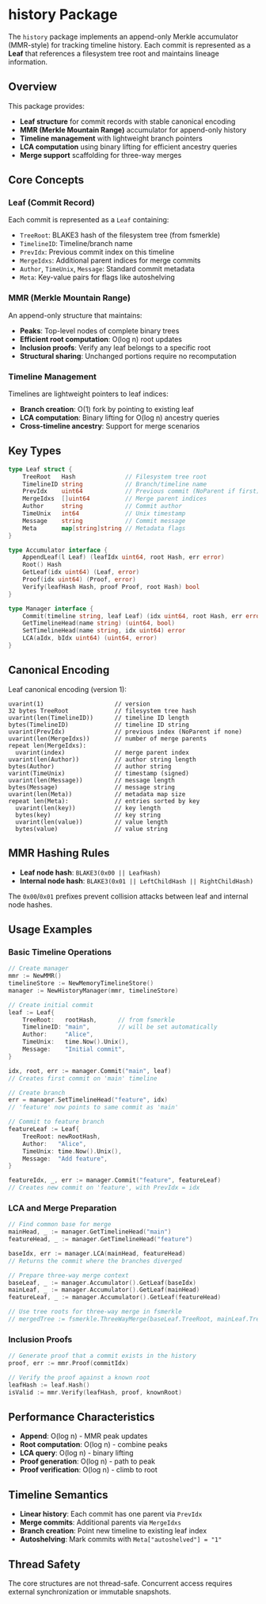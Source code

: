 # history Package

The `history` package implements an append-only Merkle accumulator (MMR-style) for tracking timeline history. Each commit is represented as a **Leaf** that references a filesystem tree root and maintains lineage information.

## Overview

This package provides:
- **Leaf structure** for commit records with stable canonical encoding
- **MMR (Merkle Mountain Range)** accumulator for append-only history
- **Timeline management** with lightweight branch pointers
- **LCA computation** using binary lifting for efficient ancestry queries
- **Merge support** scaffolding for three-way merges

## Core Concepts

### Leaf (Commit Record)

Each commit is represented as a `Leaf` containing:
- `TreeRoot`: BLAKE3 hash of the filesystem tree (from fsmerkle)
- `TimelineID`: Timeline/branch name
- `PrevIdx`: Previous commit index on this timeline
- `MergeIdxs`: Additional parent indices for merge commits
- `Author`, `TimeUnix`, `Message`: Standard commit metadata
- `Meta`: Key-value pairs for flags like autoshelving

### MMR (Merkle Mountain Range)

An append-only structure that maintains:
- **Peaks**: Top-level nodes of complete binary trees
- **Efficient root computation**: O(log n) root updates
- **Inclusion proofs**: Verify any leaf belongs to a specific root
- **Structural sharing**: Unchanged portions require no recomputation

### Timeline Management

Timelines are lightweight pointers to leaf indices:
- **Branch creation**: O(1) fork by pointing to existing leaf
- **LCA computation**: Binary lifting for O(log n) ancestry queries
- **Cross-timeline ancestry**: Support for merge scenarios

## Key Types

```go
type Leaf struct {
    TreeRoot   Hash              // Filesystem tree root
    TimelineID string            // Branch/timeline name
    PrevIdx    uint64            // Previous commit (NoParent if first)
    MergeIdxs  []uint64          // Merge parent indices
    Author     string            // Commit author
    TimeUnix   int64             // Unix timestamp
    Message    string            // Commit message
    Meta       map[string]string // Metadata flags
}

type Accumulator interface {
    AppendLeaf(l Leaf) (leafIdx uint64, root Hash, err error)
    Root() Hash
    GetLeaf(idx uint64) (Leaf, error)
    Proof(idx uint64) (Proof, error)
    Verify(leafHash Hash, proof Proof, root Hash) bool
}

type Manager interface {
    Commit(timeline string, leaf Leaf) (idx uint64, root Hash, err error)
    GetTimelineHead(name string) (uint64, bool)
    SetTimelineHead(name string, idx uint64) error
    LCA(aIdx, bIdx uint64) (uint64, error)
}
```

## Canonical Encoding

Leaf canonical encoding (version 1):
```
uvarint(1)                    // version
32 bytes TreeRoot             // filesystem tree hash
uvarint(len(TimelineID))      // timeline ID length
bytes(TimelineID)             // timeline ID string
uvarint(PrevIdx)              // previous index (NoParent if none)
uvarint(len(MergeIdxs))       // number of merge parents
repeat len(MergeIdxs):
  uvarint(index)              // merge parent index
uvarint(len(Author))          // author string length
bytes(Author)                 // author string
varint(TimeUnix)              // timestamp (signed)
uvarint(len(Message))         // message length
bytes(Message)                // message string
uvarint(len(Meta))            // metadata map size
repeat len(Meta):             // entries sorted by key
  uvarint(len(key))           // key length
  bytes(key)                  // key string
  uvarint(len(value))         // value length
  bytes(value)                // value string
```

## MMR Hashing Rules

- **Leaf node hash**: `BLAKE3(0x00 || LeafHash)`
- **Internal node hash**: `BLAKE3(0x01 || LeftChildHash || RightChildHash)`

The `0x00`/`0x01` prefixes prevent collision attacks between leaf and internal node hashes.

## Usage Examples

### Basic Timeline Operations

```go
// Create manager
mmr := NewMMR()
timelineStore := NewMemoryTimelineStore()
manager := NewHistoryManager(mmr, timelineStore)

// Create initial commit
leaf := Leaf{
    TreeRoot:   rootHash,      // from fsmerkle
    TimelineID: "main",        // will be set automatically
    Author:     "Alice",
    TimeUnix:   time.Now().Unix(),
    Message:    "Initial commit",
}

idx, root, err := manager.Commit("main", leaf)
// Creates first commit on 'main' timeline

// Create branch
err = manager.SetTimelineHead("feature", idx)
// 'feature' now points to same commit as 'main'

// Commit to feature branch
featureLeaf := Leaf{
    TreeRoot: newRootHash,
    Author:   "Alice", 
    TimeUnix: time.Now().Unix(),
    Message:  "Add feature",
}

featureIdx, _, err := manager.Commit("feature", featureLeaf)
// Creates new commit on 'feature', with PrevIdx = idx
```

### LCA and Merge Preparation

```go
// Find common base for merge
mainHead, _ := manager.GetTimelineHead("main")
featureHead, _ := manager.GetTimelineHead("feature")

baseIdx, err := manager.LCA(mainHead, featureHead)
// Returns the commit where the branches diverged

// Prepare three-way merge context
baseLeaf, _ := manager.Accumulator().GetLeaf(baseIdx)
mainLeaf, _ := manager.Accumulator().GetLeaf(mainHead)  
featureLeaf, _ := manager.Accumulator().GetLeaf(featureHead)

// Use tree roots for three-way merge in fsmerkle
// mergedTree := fsmerkle.ThreeWayMerge(baseLeaf.TreeRoot, mainLeaf.TreeRoot, featureLeaf.TreeRoot)
```

### Inclusion Proofs

```go
// Generate proof that a commit exists in the history
proof, err := mmr.Proof(commitIdx)

// Verify the proof against a known root
leafHash := leaf.Hash()
isValid := mmr.Verify(leafHash, proof, knownRoot)
```

## Performance Characteristics

- **Append**: O(log n) - MMR peak updates
- **Root computation**: O(log n) - combine peaks  
- **LCA query**: O(log n) - binary lifting
- **Proof generation**: O(log n) - path to peak
- **Proof verification**: O(log n) - climb to root

## Timeline Semantics

- **Linear history**: Each commit has one parent via `PrevIdx`
- **Merge commits**: Additional parents via `MergeIdxs`
- **Branch creation**: Point new timeline to existing leaf index
- **Autoshelving**: Mark commits with `Meta["autoshelved"] = "1"`

## Thread Safety

The core structures are not thread-safe. Concurrent access requires external synchronization or immutable snapshots.
